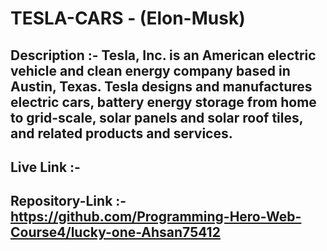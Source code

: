 # TESLA-CARS - (Elon-Musk)

## Description :- Tesla, Inc. is an American electric vehicle and clean energy company based in Austin, Texas. Tesla designs and manufactures electric cars, battery energy storage from home to grid-scale, solar panels and solar roof tiles, and related products and services.

## Live Link :- 

## Repository-Link :- https://github.com/Programming-Hero-Web-Course4/lucky-one-Ahsan75412


